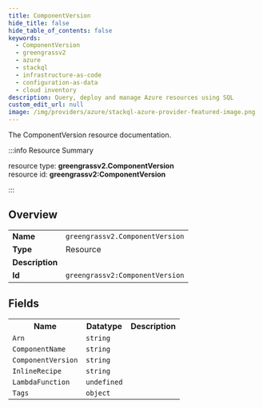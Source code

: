 ```yaml
---
title: ComponentVersion
hide_title: false
hide_table_of_contents: false
keywords:
  - ComponentVersion
  - greengrassv2
  - azure
  - stackql
  - infrastructure-as-code
  - configuration-as-data
  - cloud inventory
description: Query, deploy and manage Azure resources using SQL
custom_edit_url: null
image: /img/providers/azure/stackql-azure-provider-featured-image.png
---
```

The ComponentVersion resource documentation.

:::info Resource Summary

<div class="row">
<div class="providerDocColumn">
<span>resource type:&nbsp;<b>greengrassv2.ComponentVersion</b></span><br />
<span>resource id:&nbsp;<b>greengrassv2:ComponentVersion</b></span><br />
</div>
</div>

:::

## Overview
<table><tbody>
<tr><td><b>Name</b></td><td><code>greengrassv2.ComponentVersion</code></td></tr>
<tr><td><b>Type</b></td><td>Resource</td></tr>
<tr><td><b>Description</b></td><td></td></tr>
<tr><td><b>Id</b></td><td><code>greengrassv2:ComponentVersion</code></td></tr>
</tbody></table>

## Fields
<table><tbody>
<tr><th>Name</th><th>Datatype</th><th>Description</th></tr>
<tr><td><code>Arn</code></td><td><code>string</code></td><td></td></tr><tr><td><code>ComponentName</code></td><td><code>string</code></td><td></td></tr><tr><td><code>ComponentVersion</code></td><td><code>string</code></td><td></td></tr><tr><td><code>InlineRecipe</code></td><td><code>string</code></td><td></td></tr><tr><td><code>LambdaFunction</code></td><td><code>undefined</code></td><td></td></tr><tr><td><code>Tags</code></td><td><code>object</code></td><td></td></tr>
</tbody></table>